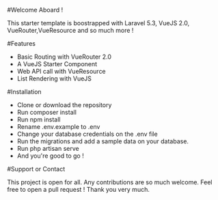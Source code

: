 #Welcome Aboard !

This starter template is boostrapped with Laravel 5.3, VueJS 2.0, VueRouter,VueResource and so much more !

#Features

- Basic Routing with VueRouter 2.0
- A VueJS Starter Component
- Web API call with VueResource
- List Rendering with VueJS

#Installation

- Clone or download the repository
- Run composer install
- Run npm install
- Rename .env.example to .env
- Change your database credentials on the .env file
- Run the migrations and add a sample data on your database.
- Run php artisan serve
- And you're good to go !

#Support or Contact

This project is open for all. Any contributions are so much welcome. Feel free to open a pull request ! Thank you very much.
